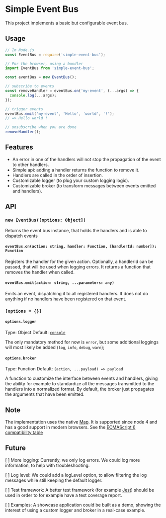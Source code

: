 # Simple Event Bus

This project implements a basic but configurable event bus.

## Usage

```js
// In Node.js
const EventBus = require('simple-event-bus');

// For the browser, using a bundler
import EventBus from 'simple-event-bus';

const eventBus = new EventBus();

// subscribe to events
const removeHandler = eventBus.on('my-event', (...args) => {
  console.log(...args);
});

// trigger events
eventBus.emit('my-event', 'Hello', 'world', '!');
// => Hello world !

// unsubscribe when you are done
removeHandler();
```

## Features

* An error in one of the handlers will not stop the propagation of the event to other handlers.
* Simple api: adding a handler returns the function to remove it.
* Handlers are called in the order of insertion.
* Customizable logger (to plug your custom logging logic).
* Customizable broker (to transform messages between events emitted and handlers).

## API

### `new EventBus([options: Object])`

Returns the event bus instance, that holds the handlers and is able to dispatch events

#### `eventBus.on(action: string, handler: Function, [handlerId: number]): Function`

Registers the handler for the given action. Optionally, a handlerId can be passed, that will be used when logging errors. It returns a function that removes the handler when called.

#### `eventBus.emit(action: string, ...parameters: any)`

Emits an event, dispatching it to all registered handlers. It does not do anything if no handlers have been registered on that event.

### `[options = {}]`

#### `options.logger`

Type: Object
Default: [`console`](https://developer.mozilla.org/en-US/docs/Web/API/Console)

The only mandatory method for now is `error`, but some additional loggings will most likely be added (`log`, `info`, `debug`, `warn`);

#### `options.broker`

Type: Function
Default: `(action, ...payload) => payload`

A function to customize the interface between events and handlers, giving the ability for example to standardize all the messages transmitted to the handlers into a normalized format. By default, the broker just propagates the arguments that have been emitted.

## Note

The implementation uses the native [Map](https://developer.mozilla.org/en-US/docs/Web/JavaScript/Reference/Global_Objects/Map). It is supported since node 4 and has a good support in modern browsers. See the [ECMAScript 6 compatibility table](http://kangax.github.io/compat-table/es6/#test-Map)

## Future

[ ] More logging: Currently, we only log errors. We could log more information, to help with troubleshooting.

[ ] Log level: We could add a logLevel option, to allow filtering the log messages while still keeping the default logger.

[ ] Test framework: A better test framework (for example [Jest](https://facebook.github.io/jest/)) should be used in order to for example have a test coverage report.

[ ] Examples: A showcase application could be built as a demo, showing the interest of using a custom logger and broker in a real-case example.
